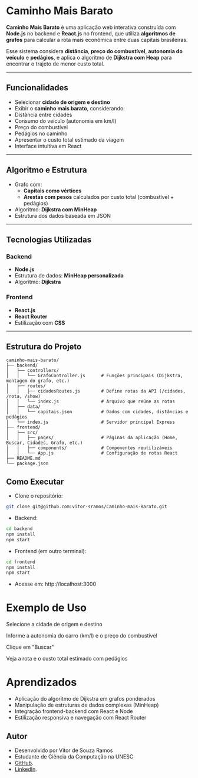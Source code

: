 # Caminho Mais Barato

**Caminho Mais Barato** é uma aplicação web interativa construída com **Node.js** no backend e **React.js** no frontend, que utiliza **algoritmos de grafos** para calcular a rota mais econômica entre duas capitais brasileiras.

Esse sistema considera **distância**, **preço do combustível**, **autonomia do veículo** e **pedágios**, e aplica o algoritmo de **Dijkstra com Heap** para encontrar o trajeto de menor custo total.

---

## Funcionalidades

- Selecionar **cidade de origem e destino**
- Exibir o **caminho mais barato**, considerando:
- Distância entre cidades
- Consumo do veículo (autonomia em km/l)
- Preço do combustível
- Pedágios no caminho
- Apresentar o custo total estimado da viagem
- Interface intuitiva em React

---

##  Algoritmo e Estrutura

- Grafo com:
  - **Capitais como vértices**
  - **Arestas com pesos** calculados por custo total (combustível + pedágios)
- Algoritmo: **Dijkstra com MinHeap**
- Estrutura dos dados baseada em JSON

---

## Tecnologias Utilizadas

### Backend

- **Node.js**
- Estrutura de dados: **MinHeap personalizada**
- Algoritmo: **Dijkstra**

### Frontend

- **React.js**
- **React Router**
- Estilização com **CSS**

---

## Estrutura do Projeto

```plaintext
caminho-mais-barato/
├── backend/
│   ├── controllers/
│   │   └── GrafoController.js      # Funções principais (Dijkstra, montagem do grafo, etc.)
│   ├── routes/
│   │   ├── cidadesRoutes.js        # Define rotas da API (/cidades, /rota, /show)
│   │   └── index.js                # Arquivo que reúne as rotas
│   ├── data/
│   │   └── capitais.json           # Dados com cidades, distâncias e pedágios
│   └── index.js                    # Servidor principal Express
├── frontend/
│   ├── src/
│   │   ├── pages/                  # Páginas da aplicação (Home, Buscar, Cidades, Grafo, etc.)
│   │   ├── components/             # Componentes reutilizáveis
│   │   └── App.js                  # Configuração de rotas React
├── README.md
└── package.json
```

## Como Executar

- Clone o repositório:

```bash
git clone git@github.com:vitor-sramos/Caminho-mais-Barato.git
```

- Backend:

```bash
cd backend
npm install
npm start
```

- Frontend (em outro terminal):

```bash
cd frontend
npm install
npm start
```

- Acesse em: http://localhost:3000

# Exemplo de Uso

Selecione a cidade de origem e destino

Informe a autonomia do carro (km/l) e o preço do combustível

Clique em "Buscar"

Veja a rota e o custo total estimado com pedágios

# Aprendizados

- Aplicação do algoritmo de Dijkstra em grafos ponderados
- Manipulação de estruturas de dados complexas (MinHeap)
- Integração frontend-backend com React e Node
- Estilização responsiva e navegação com React Router

## Autor
- Desenvolvido por Vitor de Souza Ramos
- Estudante de Ciência da Computação na UNESC
- [GitHub](https://github.com/vitor-sramos). 
- [LinkedIn](https://www.linkedin.com/in/vitor-ramos-934302349).
